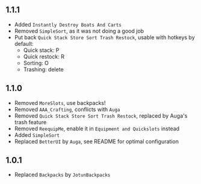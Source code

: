 ## 1.1.1

- Added `Instantly Destroy Boats And Carts`
- Removed `SimpleSort`, as it was not doing a good job
- Put back `Quick Stack Store Sort Trash Restock`, usable with hotkeys by default:
  - Quick stack: P
  - Quick restock: R
  - Sorting: O
  - Trashing: delete

## 1.1.0

- Removed `MoreSlots`, use backpacks!
- Removed `AAA_Crafting`, conflicts with `Auga`
- Removed `Quick Stack Store Sort Trash Restock`, replaced by Auga's trash feature
- Removed `ReequipMe`, enable it in `Equipment and Quickslots` instead
- Added `SimpleSort`
- Replaced `BetterUI` by `Auga`, see README for optimal configuration

## 1.0.1

- Replaced `Backpacks` by `JotunBackpacks`